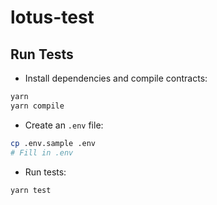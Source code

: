# lotus-test

## Run Tests

* Install dependencies and compile contracts:

```bash
yarn
yarn compile
```

* Create an `.env` file:

```bash
cp .env.sample .env
# Fill in .env
```

* Run tests:

```bash
yarn test
```
